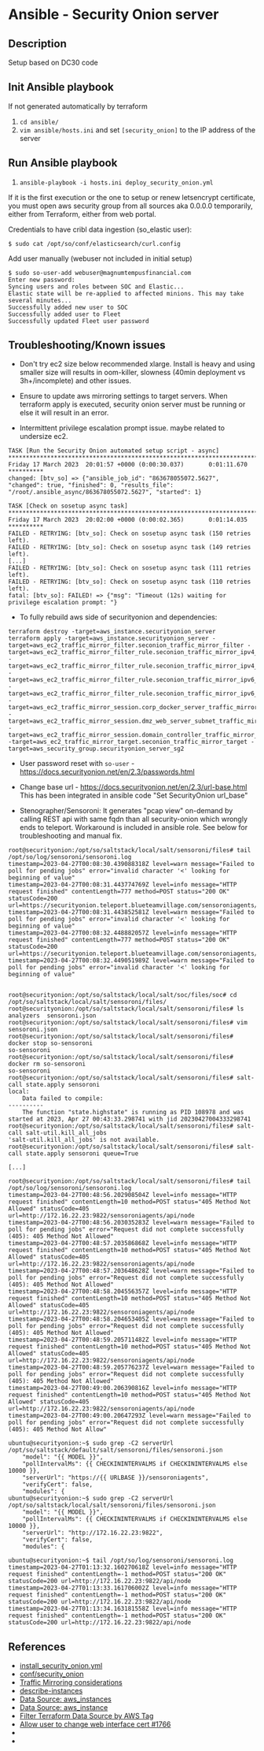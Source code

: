 # Ansible - Security Onion server
## Description

Setup based on DC30 code

## Init Ansible playbook
If not generated automatically by terraform
1. `cd ansible/`
1. `vim ansible/hosts.ini` and set `[security_onion]` to the IP address of the server

## Run Ansible playbook
1. `ansible-playbook -i hosts.ini deploy_security_onion.yml`

If it is the first execution or the one to setup or renew letsencrypt certificate, you must open aws security group from all sources aka 0.0.0.0 temporarily, either from Terraform, either from web portal.

Credentials to have cribl data ingestion (so_elastic user):
```
$ sudo cat /opt/so/conf/elasticsearch/curl.config
```

Add user manually (webuser not included in initial setup)
```
$ sudo so-user-add webuser@magnumtempusfinancial.com
Enter new password:
Syncing users and roles between SOC and Elastic...
Elastic state will be re-applied to affected minions. This may take several minutes...
Successfully added new user to SOC
Successfully added user to Fleet
Successfully updated Fleet user password

```

## Troubleshooting/Known issues

* Don't try ec2 size below recommended xlarge. Install is heavy and using smaller size will results in oom-killer, slowness (40min deployment vs 3h+/incomplete)  and other issues.

* Ensure to update aws mirroring settings to target servers. When terraform apply is executed, security onion server must be running or else it will result in an error.

* Intermittent privilege escalation prompt issue. maybe related to undersize ec2.
```
TASK [Run the Security Onion automated setup script - async] *********************************************************************************************************************************************************
Friday 17 March 2023  20:01:57 +0000 (0:00:30.037)       0:01:11.670 **********
changed: [btv_so] => {"ansible_job_id": "863678055072.5627", "changed": true, "finished": 0, "results_file": "/root/.ansible_async/863678055072.5627", "started": 1}

TASK [Check on sosetup async task] ***********************************************************************************************************************************************************************************
Friday 17 March 2023  20:02:00 +0000 (0:00:02.365)       0:01:14.035 **********
FAILED - RETRYING: [btv_so]: Check on sosetup async task (150 retries left).
FAILED - RETRYING: [btv_so]: Check on sosetup async task (149 retries left).
[...]
FAILED - RETRYING: [btv_so]: Check on sosetup async task (111 retries left).
FAILED - RETRYING: [btv_so]: Check on sosetup async task (110 retries left).
fatal: [btv_so]: FAILED! => {"msg": "Timeout (12s) waiting for privilege escalation prompt: "}
```

* To fully rebuild aws side of securityonion and dependencies:
```
terraform destroy -target=aws_instance.securityonion_server
terraform apply -target=aws_instance.securityonion_server -target=aws_ec2_traffic_mirror_filter.seconion_traffic_mirror_filter -target=aws_ec2_traffic_mirror_filter_rule.seconion_traffic_mirror_ipv4_filter_rule_egress -target=aws_ec2_traffic_mirror_filter_rule.seconion_traffic_mirror_ipv4_filter_rule_ingress -target=aws_ec2_traffic_mirror_filter_rule.seconion_traffic_mirror_ipv6_filter_rule_egress -target=aws_ec2_traffic_mirror_filter_rule.seconion_traffic_mirror_ipv6_filter_rule_ingress -target=aws_ec2_traffic_mirror_session.corp_docker_server_traffic_mirror_session -target=aws_ec2_traffic_mirror_session.dmz_web_server_subnet_traffic_mirror_session  -target=aws_ec2_traffic_mirror_session.domain_controller_traffic_mirror_session -target=aws_ec2_traffic_mirror_target.seconion_traffic_mirror_target -target=aws_security_group.securityonion_server_sg2
```

* User password reset with `so-user` - https://docs.securityonion.net/en/2.3/passwords.html

* Change base url - https://docs.securityonion.net/en/2.3/url-base.html
This has been integrated in ansible code "Set SecurityOnion url_base"

* Stenographer/Sensoroni: It generates "pcap view" on-demand by calling REST api with same fqdn than all security-onion which wrongly ends to teleport. Workaround is included in ansible role. See below for troubleshooting and manual fix.

```shell
root@securityonion:/opt/so/saltstack/local/salt/sensoroni/files# tail /opt/so/log/sensoroni/sensoroni.log
timestamp=2023-04-27T00:08:30.439088318Z level=warn message="Failed to poll for pending jobs" error="invalid character '<' looking for beginning of value"
timestamp=2023-04-27T00:08:31.443774769Z level=info message="HTTP request finished" contentLength=777 method=POST status="200 OK" statusCode=200 url=https://securityonion.teleport.blueteamvillage.com/sensoroniagents/api/node
timestamp=2023-04-27T00:08:31.443852581Z level=warn message="Failed to poll for pending jobs" error="invalid character '<' looking for beginning of value"
timestamp=2023-04-27T00:08:32.448882057Z level=info message="HTTP request finished" contentLength=777 method=POST status="200 OK" statusCode=200 url=https://securityonion.teleport.blueteamvillage.com/sensoroniagents/api/node
timestamp=2023-04-27T00:08:32.449051989Z level=warn message="Failed to poll for pending jobs" error="invalid character '<' looking for beginning of value"


root@securityonion:/opt/so/saltstack/local/salt/soc/files/soc# cd /opt/so/saltstack/local/salt/sensoroni/files/
root@securityonion:/opt/so/saltstack/local/salt/sensoroni/files# ls
analyzers  sensoroni.json
root@securityonion:/opt/so/saltstack/local/salt/sensoroni/files# vim sensoroni.json
root@securityonion:/opt/so/saltstack/local/salt/sensoroni/files# docker stop so-sensoroni
so-sensoroni
root@securityonion:/opt/so/saltstack/local/salt/sensoroni/files# docker rm so-sensoroni
so-sensoroni
root@securityonion:/opt/so/saltstack/local/salt/sensoroni/files# salt-call state.apply sensoroni
local:
    Data failed to compile:
----------
    The function "state.highstate" is running as PID 108978 and was started at 2023, Apr 27 00:43:33.298741 with jid 20230427004333298741
root@securityonion:/opt/so/saltstack/local/salt/sensoroni/files# salt-call salt-util.kill_all_jobs
'salt-util.kill_all_jobs' is not available.
root@securityonion:/opt/so/saltstack/local/salt/sensoroni/files# salt-call state.apply sensoroni queue=True

[...]

root@securityonion:/opt/so/saltstack/local/salt/sensoroni/files# tail /opt/so/log/sensoroni/sensoroni.log
timestamp=2023-04-27T00:48:56.202908504Z level=info message="HTTP request finished" contentLength=10 method=POST status="405 Method Not Allowed" statusCode=405 url=http://172.16.22.23:9822/sensoroniagents/api/node
timestamp=2023-04-27T00:48:56.203035283Z level=warn message="Failed to poll for pending jobs" error="Request did not complete successfully (405): 405 Method Not Allowed"
timestamp=2023-04-27T00:48:57.203586868Z level=info message="HTTP request finished" contentLength=10 method=POST status="405 Method Not Allowed" statusCode=405 url=http://172.16.22.23:9822/sensoroniagents/api/node
timestamp=2023-04-27T00:48:57.203648628Z level=warn message="Failed to poll for pending jobs" error="Request did not complete successfully (405): 405 Method Not Allowed"
timestamp=2023-04-27T00:48:58.204556357Z level=info message="HTTP request finished" contentLength=10 method=POST status="405 Method Not Allowed" statusCode=405 url=http://172.16.22.23:9822/sensoroniagents/api/node
timestamp=2023-04-27T00:48:58.204653405Z level=warn message="Failed to poll for pending jobs" error="Request did not complete successfully (405): 405 Method Not Allowed"
timestamp=2023-04-27T00:48:59.205711482Z level=info message="HTTP request finished" contentLength=10 method=POST status="405 Method Not Allowed" statusCode=405 url=http://172.16.22.23:9822/sensoroniagents/api/node
timestamp=2023-04-27T00:48:59.205776237Z level=warn message="Failed to poll for pending jobs" error="Request did not complete successfully (405): 405 Method Not Allowed"
timestamp=2023-04-27T00:49:00.206390816Z level=info message="HTTP request finished" contentLength=10 method=POST status="405 Method Not Allowed" statusCode=405 url=http://172.16.22.23:9822/sensoroniagents/api/node
timestamp=2023-04-27T00:49:00.20647293Z level=warn message="Failed to poll for pending jobs" error="Request did not complete successfully (405): 405 Method Not Allow"

ubuntu@securityonion:~$ sudo grep -C2 serverUrl /opt/so/saltstack/default/salt/sensoroni/files/sensoroni.json
    "model": "{{ MODEL }}",
    "pollIntervalMs": {{ CHECKININTERVALMS if CHECKININTERVALMS else 10000 }},
    "serverUrl": "https://{{ URLBASE }}/sensoroniagents",
    "verifyCert": false,
    "modules": {
ubuntu@securityonion:~$ sudo grep -C2 serverUrl /opt/so/saltstack/local/salt/sensoroni/files/sensoroni.json
    "model": "{{ MODEL }}",
    "pollIntervalMs": {{ CHECKININTERVALMS if CHECKININTERVALMS else 10000 }},
    "serverUrl": "http://172.16.22.23:9822",
    "verifyCert": false,
    "modules": {

ubuntu@securityonion:~$ tail /opt/so/log/sensoroni/sensoroni.log
timestamp=2023-04-27T01:13:32.160270618Z level=info message="HTTP request finished" contentLength=-1 method=POST status="200 OK" statusCode=200 url=http://172.16.22.23:9822/api/node
timestamp=2023-04-27T01:13:33.161706002Z level=info message="HTTP request finished" contentLength=-1 method=POST status="200 OK" statusCode=200 url=http://172.16.22.23:9822/api/node
timestamp=2023-04-27T01:13:34.163181558Z level=info message="HTTP request finished" contentLength=-1 method=POST status="200 OK" statusCode=200 url=http://172.16.22.23:9822/api/node
```

## References
* [install_security_onion.yml](https://github.com/blueteamvillage/obsidian-sec-eng/blob/main/ansible/roles/linux/install_security_onion.yml)
* [conf/security_onion](https://github.com/blueteamvillage/obsidian-sec-eng/tree/main/ansible/conf/security_onion)
* [Traffic Mirroring considerations](https://docs.aws.amazon.com/vpc/latest/mirroring/traffic-mirroring-considerations.html)
* [describe-instances](https://docs.aws.amazon.com/cli/latest/reference/ec2/describe-instances.html)
* [Data Source: aws_instances](https://registry.terraform.io/providers/hashicorp/aws/latest/docs/data-sources/instances)
* [Data Source: aws_instance](https://registry.terraform.io/providers/hashicorp/aws/latest/docs/data-sources/instance#private_ip)
* [Filter Terraform Data Source by AWS Tag](https://wahlnetwork.com/2020/04/30/filter-terraform-data-source-by-aws-tag-value/)
* [Allow user to change web interface cert #1766 ](https://github.com/Security-Onion-Solutions/securityonion/issues/1766)
* []()
* []()
